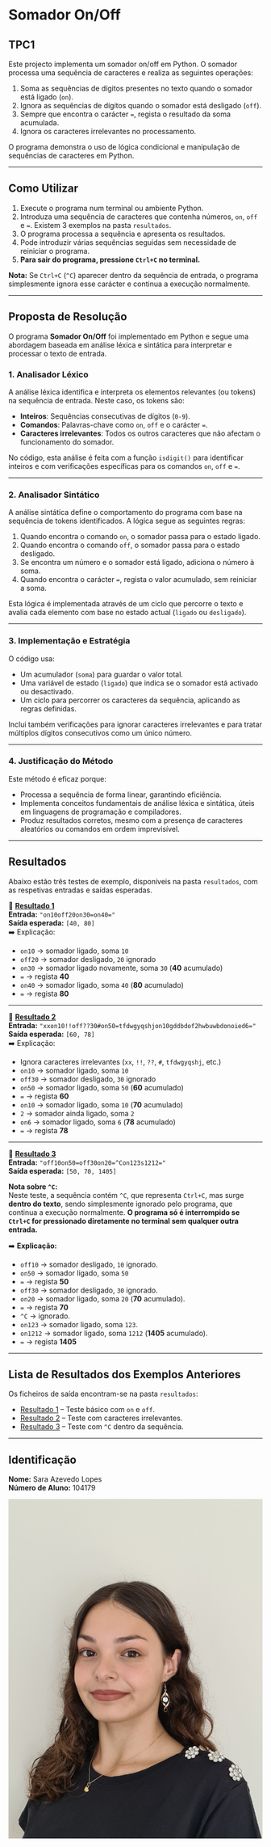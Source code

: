 # Somador On/Off

## TPC1
Este projecto implementa um somador on/off em Python. O somador processa uma sequência de caracteres e realiza as seguintes operações:
1. Soma as sequências de dígitos presentes no texto quando o somador está ligado (`on`).
2. Ignora as sequências de dígitos quando o somador está desligado (`off`).
3. Sempre que encontra o carácter `=`, regista o resultado da soma acumulada.
4. Ignora os caracteres irrelevantes no processamento.

O programa demonstra o uso de lógica condicional e manipulação de sequências de caracteres em Python.

---

## Como Utilizar
1. Execute o programa num terminal ou ambiente Python.
2. Introduza uma sequência de caracteres que contenha números, `on`, `off` e `=`. Existem 3 exemplos na pasta `resultados`.
3. O programa processa a sequência e apresenta os resultados.
4. Pode introduzir várias sequências seguidas sem necessidade de reiniciar o programa.
5. **Para sair do programa, pressione `Ctrl+C` no terminal.**  

**Nota:** Se `Ctrl+C` (`^C`) aparecer dentro da sequência de entrada, o programa simplesmente ignora esse carácter e continua a execução normalmente.

---

## Proposta de Resolução

O programa **Somador On/Off** foi implementado em Python e segue uma abordagem baseada em análise léxica e sintática para interpretar e processar o texto de entrada.

### **1. Analisador Léxico**
A análise léxica identifica e interpreta os elementos relevantes (ou tokens) na sequência de entrada. Neste caso, os tokens são:
- **Inteiros**: Sequências consecutivas de dígitos (`0-9`).
- **Comandos**: Palavras-chave como `on`, `off` e o carácter `=`.
- **Caracteres irrelevantes**: Todos os outros caracteres que não afectam o funcionamento do somador.

No código, esta análise é feita com a função `isdigit()` para identificar inteiros e com verificações específicas para os comandos `on`, `off` e `=`.

---

### **2. Analisador Sintático**
A análise sintática define o comportamento do programa com base na sequência de tokens identificados. A lógica segue as seguintes regras:
1. Quando encontra o comando `on`, o somador passa para o estado ligado.
2. Quando encontra o comando `off`, o somador passa para o estado desligado.
3. Se encontra um número e o somador está ligado, adiciona o número à soma.
4. Quando encontra o carácter `=`, regista o valor acumulado, sem reiniciar a soma.

Esta lógica é implementada através de um ciclo que percorre o texto e avalia cada elemento com base no estado actual (`ligado` ou `desligado`).

---

### **3. Implementação e Estratégia**
O código usa:
- Um acumulador (`soma`) para guardar o valor total.
- Uma variável de estado (`ligado`) que indica se o somador está activado ou desactivado.
- Um ciclo para percorrer os caracteres da sequência, aplicando as regras definidas.

Inclui também verificações para ignorar caracteres irrelevantes e para tratar múltiplos dígitos consecutivos como um único número.

---

### **4. Justificação do Método**
Este método é eficaz porque:
- Processa a sequência de forma linear, garantindo eficiência.
- Implementa conceitos fundamentais de análise léxica e sintática, úteis em linguagens de programação e compiladores.
- Produz resultados corretos, mesmo com a presença de caracteres aleatórios ou comandos em ordem imprevisível.

---

## Resultados

Abaixo estão três testes de exemplo, disponíveis na pasta `resultados`, com as respetivas entradas e saídas esperadas.

📌 **[Resultado 1](../resultados/resultado1.txt)**  
**Entrada:** `"on10off20on30=on40="`  
**Saída esperada:** `[40, 80]`  
➡️ Explicação:
- `on10` → somador ligado, soma `10`
- `off20` → somador desligado, `20` ignorado
- `on30` → somador ligado novamente, soma `30` (**40** acumulado)
- `=` → regista **40**
- `on40` → somador ligado, soma `40` (**80** acumulado)
- `=` → regista **80**

---

📌 **[Resultado 2](../resultados/resultado2.txt)**  
**Entrada:** `"xxon10!!off??30#on50=tfdwgyqshjon10gddbdof2hwbuwbdonoied6="`  
**Saída esperada:** `[60, 78]`  
➡️ Explicação:
- Ignora caracteres irrelevantes (`xx`, `!!`, `??`, `#`, `tfdwgyqshj`, etc.)
- `on10` → somador ligado, soma `10`
- `off30` → somador desligado, `30` ignorado
- `on50` → somador ligado, soma `50` (**60** acumulado)
- `=` → regista **60**
- `on10` → somador ligado, soma `10` (**70** acumulado)
- `2` → somador ainda ligado, soma `2` 
- `on6` → somador ligado, soma `6` (**78** acumulado)
- `=` → regista **78**

---

📌 **[Resultado 3](../resultados/resultado3.txt)**  
**Entrada:** `"off10on50=off30on20=^Con123s1212="`  
**Saída esperada:** `[50, 70, 1405]`  

**Nota sobre `^C`:**  
Neste teste, a sequência contém `^C`, que representa `Ctrl+C`, mas surge **dentro do texto**, sendo simplesmente ignorado pelo programa, que continua a execução normalmente. **O programa só é interrompido se `Ctrl+C` for pressionado diretamente no terminal sem qualquer outra entrada.**

➡️ **Explicação:**
- `off10` → somador desligado, `10` ignorado.
- `on50` → somador ligado, soma `50`
- `=` → regista **50**
- `off30` → somador desligado, `30` ignorado.
- `on20` → somador ligado, soma `20` (**70** acumulado).
- `=` → regista **70**
- `^C` → ignorado.
- `on123` → somador ligado, soma `123`.
- `on1212` → somador ligado, soma `1212` (**1405** acumulado).
- `=` → regista **1405**

---

## Lista de Resultados dos Exemplos Anteriores
Os ficheiros de saída encontram-se na pasta `resultados`:

- [Resultado 1](Resultados/resultado1.txt) – Teste básico com `on` e `off`.
- [Resultado 2](Resultados/resultado2.txt) – Teste com caracteres irrelevantes.
- [Resultado 3](Resultados/resultado3.txt) – Teste com `^C` dentro da sequência.

---

## Identificação

**Nome:** Sara Azevedo Lopes  
**Número de Aluno:** 104179  

![Identificação Sara Azevedo Lopes](../fotografia.png)
